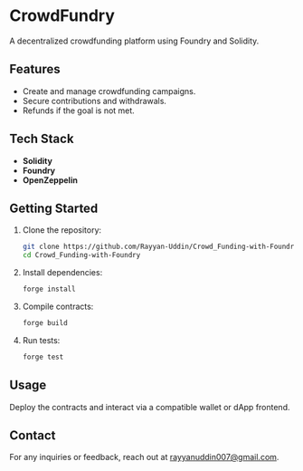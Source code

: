 # CrowdFundry

A decentralized crowdfunding platform using Foundry and Solidity.

## Features
- Create and manage crowdfunding campaigns.
- Secure contributions and withdrawals.
- Refunds if the goal is not met.

## Tech Stack
- **Solidity**
- **Foundry**
- **OpenZeppelin**

## Getting Started

1. Clone the repository:
    ```bash
    git clone https://github.com/Rayyan-Uddin/Crowd_Funding-with-Foundry.git
    cd Crowd_Funding-with-Foundry
    ```
2. Install dependencies:
    ```bash
    forge install
    ```
3. Compile contracts:
    ```bash
    forge build
    ```
4. Run tests:
    ```bash
    forge test
    ```

## Usage
Deploy the contracts and interact via a compatible wallet or dApp frontend.

## Contact
For any inquiries or feedback, reach out at rayyanuddin007@gmail.com.
